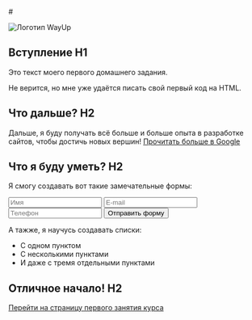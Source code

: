 #<!DOCTYPE html>
<html lang="en">
<head>
    <meta charset="UTF-8">
    <meta name="viewport" content="width=device-width, initial-scale=1.0">
    <title>My homework</title>
</head>
<body>
    <div>
        <img src="https://wayup.in/courses/course10/lesson2/logo.jpg" alt="Логотип WayUp">
    </div>
    <section>
        <h1>Вступление H1</h1>
    <p>Это текст моего первого домашнего задания.</p>
    <p>Не верится, но мне уже удаётся писать свой первый код на HTML.</p>
    </section>
   <section>
       <h2>Что дальше? H2</h2>
       Дальше, я буду получать всё больше и больше опыта в разработке сайтов, чтобы достичь новых вершин! <a href="https://www.google.ru">Прочитать больше в Google</a>
   </section>
   <section>
       <h2>Что я буду уметь? H2</h2>
       <p>Я смогу создавать вот такие замечательные формы:</p>
       <input type="text" placeholder="Имя">
       <input type="email" placeholder="E-mail">
       <input type="tel" placeholder="Телефон">
       <button type="submit">Отправить форму</button>
       <p>А тажже, я научусь создавать списки:</p>
       <Ul>
           <li>С одном пунктом</li>
           <li>С несколькими пунктами</li>
           <li>И даже с тремя отдельными пунктами</li>
       </Ul>
   </section>
   <section>
       <h2>Отличное начало! H2</h2>
       <a href="https://wayup.in/cabinet/course10-36-wave/unit1/lesson1">Перейти на страницу первого занятия курса</a>
   </section>
</body>
</html>
